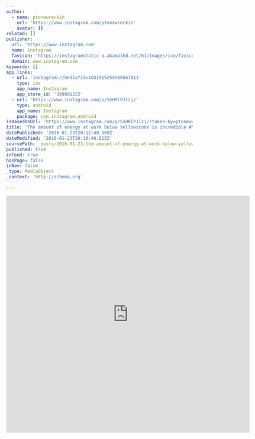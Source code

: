 ```yaml
---
author:
  - name: ptonewreckin
    url: 'https://www.instagram.com/ptonewreckin'
    avatar: {}
related: []
publisher:
  url: 'https://www.instagram.com'
  name: Instagram
  favicon: 'https://instagramstatic-a.akamaihd.net/h1/images/ico/favicon.ico/7cdab0872b15.ico'
  domain: www.instagram.com
keywords: []
app_links:
  - url: 'instagram://media?id=1031919259160567011'
    type: ios
    app_name: Instagram
    app_store_id: '389801252'
  - url: 'https://www.instagram.com/p/5SHRlPJlzj/'
    type: android
    app_name: Instagram
    package: com.instagram.android
isBasedOnUrl: 'https://www.instagram.com/p/5SHRlPJlzj/?taken-by=ptonewreckin'
title: 'The amount of energy at work below Yellowstone is incredible #Yellowstone #NationalParks #CastleGeyser #Meow'
datePublished: '2016-01-23T20:12:40.369Z'
dateModified: '2016-01-23T20:10:40.615Z'
sourcePath: _posts/2016-01-23-the-amount-of-energy-at-work-below-yellowstone-is-incredible.md
published: true
inFeed: true
hasPage: false
inNav: false
_type: MediaObject
_context: 'http://schema.org'

---
```

<iframe src="https://cdn.embedly.com/widgets/media.html?src=http%3A%2F%2Fscontent.cdninstagram.com%2Fhphotos-xpf1%2Ft50.2886-16%2F11768297_1467118733603531_1449586368_n.mp4&amp;src_secure=1&amp;url=https%3A%2F%2Fwww.instagram.com%2Fp%2F5SHRlPJlzj%2F&amp;image=https%3A%2F%2Fscontent.cdninstagram.com%2Fhphotos-xap1%2Ft51.2885-15%2Fe15%2F10832238_805142069604537_1028645236_n.jpg&amp;key=b7d04c9b404c499eba89ee7072e1c4f7&amp;type=video%2Fmp4&amp;schema=instagram" width="658" height="640" scrolling="no" frameborder="0" allowfullscreen="allowfullscreen" style=""></iframe>